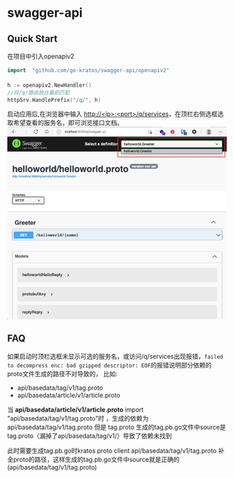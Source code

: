 # swagger-api
## Quick Start

在项目中引入openapiv2

```go
import	"github.com/go-kratos/swagger-api/openapiv2"

h := openapiv2.NewHandler()
//将/q/路由放在最前匹配
httpSrv.HandlePrefix("/q/", h)
```
启动应用后,在浏览器中输入 [http://\<ip>:\<port>/q/services](http://ip:port/q/services)，在顶栏右侧选框选取希望查看的服务名，即可浏览接口文档。
![select service](/img/swagger.png)

## FAQ
如果启动时顶栏选框未显示可选的服务名，或访问/q/services出现报错，`failed to decompress enc: bad gzipped descriptor: EOF`的报错说明部分依赖的proto文件生成的路径不对导致的，
比如:
- api/basedata/tag/v1/tag.proto
- api/basedata/article/v1/article.proto

当 **api/basedata/article/v1/article.proto** import "api/basedata/tag/v1/tag.proto"时 ，生成的依赖为api/basedata/tag/v1/tag.proto 
但是 tag.proto 生成的tag.pb.go文件中source是tag.proto（漏掉了api/basedata/tag/v1/）导致了依赖未找到

此时需要生成tag.pb.go时kratos proto client api/basedata/tag/v1/tag.proto 补全proto的路径，这样生成的tag.pb.go文件中source就是正确的(api/basedata/tag/v1/tag.proto)
